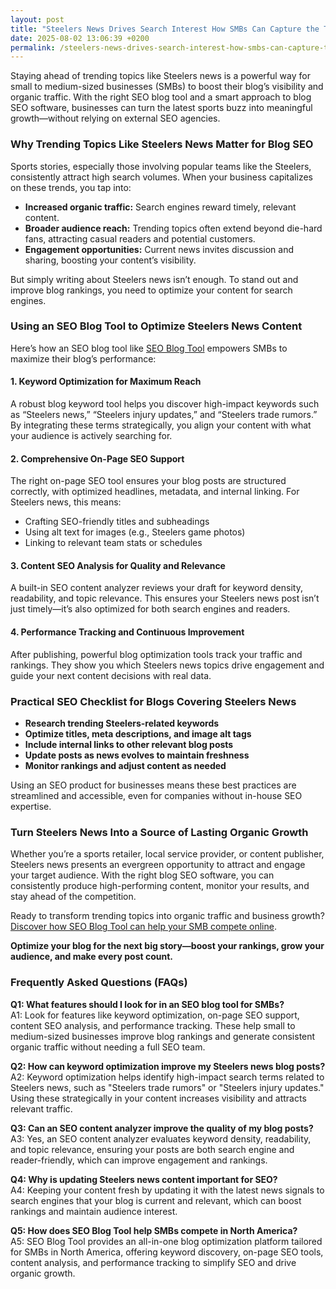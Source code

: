 ```yaml
---
layout: post
title: "Steelers News Drives Search Interest How SMBs Can Capture the Traffic"
date: 2025-08-02 13:06:39 +0200
permalink: /steelers-news-drives-search-interest-how-smbs-can-capture-the-traffic/
---
```

Staying ahead of trending topics like Steelers news is a powerful way for small to medium-sized businesses (SMBs) to boost their blog’s visibility and organic traffic. With the right SEO blog tool and a smart approach to blog SEO software, businesses can turn the latest sports buzz into meaningful growth—without relying on external SEO agencies.

### Why Trending Topics Like Steelers News Matter for Blog SEO

Sports stories, especially those involving popular teams like the Steelers, consistently attract high search volumes. When your business capitalizes on these trends, you tap into:

- **Increased organic traffic:** Search engines reward timely, relevant content.
- **Broader audience reach:** Trending topics often extend beyond die-hard fans, attracting casual readers and potential customers.
- **Engagement opportunities:** Current news invites discussion and sharing, boosting your content’s visibility.

But simply writing about Steelers news isn’t enough. To stand out and improve blog rankings, you need to optimize your content for search engines.

### Using an SEO Blog Tool to Optimize Steelers News Content

Here’s how an SEO blog tool like [SEO Blog Tool](https://seoblogtool.com/) empowers SMBs to maximize their blog’s performance:

#### 1. **Keyword Optimization for Maximum Reach**

A robust blog keyword tool helps you discover high-impact keywords such as “Steelers news,” “Steelers injury updates,” and “Steelers trade rumors.” By integrating these terms strategically, you align your content with what your audience is actively searching for.

#### 2. **Comprehensive On-Page SEO Support**

The right on-page SEO tool ensures your blog posts are structured correctly, with optimized headlines, metadata, and internal linking. For Steelers news, this means:

- Crafting SEO-friendly titles and subheadings
- Using alt text for images (e.g., Steelers game photos)
- Linking to relevant team stats or schedules

#### 3. **Content SEO Analysis for Quality and Relevance**

A built-in SEO content analyzer reviews your draft for keyword density, readability, and topic relevance. This ensures your Steelers news post isn’t just timely—it’s also optimized for both search engines and readers.

#### 4. **Performance Tracking and Continuous Improvement**

After publishing, powerful blog optimization tools track your traffic and rankings. They show you which Steelers news topics drive engagement and guide your next content decisions with real data.

### Practical SEO Checklist for Blogs Covering Steelers News

- **Research trending Steelers-related keywords**
- **Optimize titles, meta descriptions, and image alt tags**
- **Include internal links to other relevant blog posts**
- **Update posts as news evolves to maintain freshness**
- **Monitor rankings and adjust content as needed**

Using an SEO product for businesses means these best practices are streamlined and accessible, even for companies without in-house SEO expertise.

### Turn Steelers News Into a Source of Lasting Organic Growth

Whether you’re a sports retailer, local service provider, or content publisher, Steelers news presents an evergreen opportunity to attract and engage your target audience. With the right blog SEO software, you can consistently produce high-performing content, monitor your results, and stay ahead of the competition.

Ready to transform trending topics into organic traffic and business growth? [Discover how SEO Blog Tool can help your SMB compete online](https://seoblogtool.com/).

**Optimize your blog for the next big story—boost your rankings, grow your audience, and make every post count.**

### Frequently Asked Questions (FAQs)

**Q1: What features should I look for in an SEO blog tool for SMBs?**  
A1: Look for features like keyword optimization, on-page SEO support, content SEO analysis, and performance tracking. These help small to medium-sized businesses improve blog rankings and generate consistent organic traffic without needing a full SEO team.

**Q2: How can keyword optimization improve my Steelers news blog posts?**  
A2: Keyword optimization helps identify high-impact search terms related to Steelers news, such as "Steelers trade rumors" or "Steelers injury updates." Using these strategically in your content increases visibility and attracts relevant traffic.

**Q3: Can an SEO content analyzer improve the quality of my blog posts?**  
A3: Yes, an SEO content analyzer evaluates keyword density, readability, and topic relevance, ensuring your posts are both search engine and reader-friendly, which can improve engagement and rankings.

**Q4: Why is updating Steelers news content important for SEO?**  
A4: Keeping your content fresh by updating it with the latest news signals to search engines that your blog is current and relevant, which can boost rankings and maintain audience interest.

**Q5: How does SEO Blog Tool help SMBs compete in North America?**  
A5: SEO Blog Tool provides an all-in-one blog optimization platform tailored for SMBs in North America, offering keyword discovery, on-page SEO tools, content analysis, and performance tracking to simplify SEO and drive organic growth.

<script type="application/ld+json">
{
  "@context": "https://schema.org",
  "@type": "BlogPosting",
  "headline": "Steelers News Drives Search Interest How SMBs Can Capture the Traffic",
  "description": "Learn how small to medium-sized businesses can leverage Steelers news and SEO blog tools to increase organic traffic and improve blog rankings.",
  "author": {
    "@type": "Person",
    "name": "SEO Blog Tool"
  },
  "datePublished": "2024-06-01",
  "mainEntityOfPage": {
    "@type": "WebPage",
    "@id": "https://seoblogtool.com/steelers-news-smb-seo"
  },
  "publisher": {
    "@type": "Person",
    "name": "SEO Blog Tool"
  }
}
</script>

<script type="application/ld+json">
{
  "@context": "https://schema.org",
  "@type": "FAQPage",
  "mainEntity": [
    {
      "@type": "Question",
      "name": "What features should I look for in an SEO blog tool for SMBs?",
      "acceptedAnswer": {
        "@type": "Answer",
        "text": "Look for features like keyword optimization, on-page SEO support, content SEO analysis, and performance tracking. These help small to medium-sized businesses improve blog rankings and generate consistent organic traffic without needing a full SEO team."
      }
    },
    {
      "@type": "Question",
      "name": "How can keyword optimization improve my Steelers news blog posts?",
      "acceptedAnswer": {
        "@type": "Answer",
        "text": "Keyword optimization helps identify high-impact search terms related to Steelers news, such as 'Steelers trade rumors' or 'Steelers injury updates.' Using these strategically in your content increases visibility and attracts relevant traffic."
      }
    },
    {
      "@type": "Question",
      "name": "Can an SEO content analyzer improve the quality of my blog posts?",
      "acceptedAnswer": {
        "@type": "Answer",
        "text": "Yes, an SEO content analyzer evaluates keyword density, readability, and topic relevance, ensuring your posts are both search engine and reader-friendly, which can improve engagement and rankings."
      }
    },
    {
      "@type": "Question",
      "name": "Why is updating Steelers news content important for SEO?",
      "acceptedAnswer": {
        "@type": "Answer",
        "text": "Keeping your content fresh by updating it with the latest news signals to search engines that your blog is current and relevant, which can boost rankings and maintain audience interest."
      }
    },
    {
      "@type": "Question",
      "name": "How does SEO Blog Tool help SMBs compete in North America?",
      "acceptedAnswer": {
        "@type": "Answer",
        "text": "SEO Blog Tool provides an all-in-one blog optimization platform tailored for SMBs in North America, offering keyword discovery, on-page SEO tools, content analysis, and performance tracking to simplify SEO and drive organic growth."
      }
    }
  ]
}
</script>